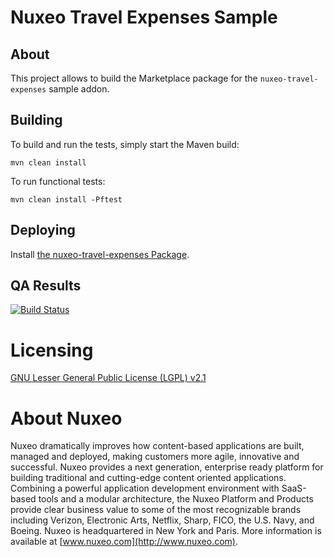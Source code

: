 # Nuxeo Travel Expenses Sample

## About

This project allows to build the Marketplace package for the
`nuxeo-travel-expenses` sample addon.

## Building

To build and run the tests, simply start the Maven build:

    mvn clean install

To run functional tests:

    mvn clean install -Pftest

## Deploying

Install [the nuxeo-travel-expenses Package](https://connect.nuxeo.com/nuxeo/site/marketplace/package/nuxeo-travel-expenses).

## QA Results

[![Build Status](https://qa.nuxeo.org/jenkins/buildStatus/icon?job=addons_FT_nuxeo-travel-expenses-master)](https://qa.nuxeo.org/jenkins/job/addons_FT_nuxeo-travel-expenses-master/)

# Licensing
 
[GNU Lesser General Public License (LGPL) v2.1](http://www.gnu.org/licenses/lgpl-2.1.html)
 
# About Nuxeo
 
Nuxeo dramatically improves how content-based applications are built, managed and deployed, making customers more agile, innovative and successful. Nuxeo provides a next generation, enterprise ready platform for building traditional and cutting-edge content oriented applications. Combining a powerful application development environment with 
SaaS-based tools and a modular architecture, the Nuxeo Platform and Products provide clear business value to some of the most recognizable brands including Verizon, Electronic Arts, Netflix, Sharp, FICO, the U.S. Navy, and Boeing. Nuxeo is headquartered in New York and Paris. 
More information is available at [www.nuxeo.com](http://www.nuxeo.com).
